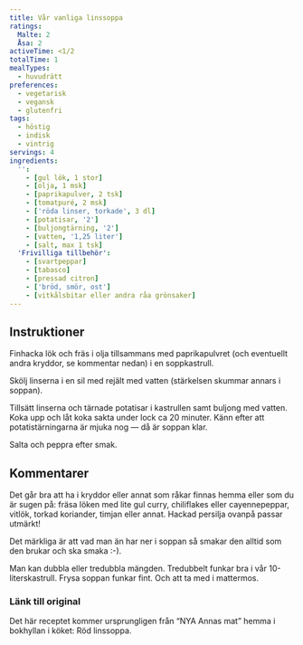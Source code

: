 ```yaml
---
title: Vår vanliga linssoppa
ratings:
  Malte: 2
  Åsa: 2
activeTime: <1/2
totalTime: 1
mealTypes:
  - huvudrätt
preferences:
  - vegetarisk
  - vegansk
  - glutenfri
tags:
  - höstig
  - indisk
  - vintrig
servings: 4
ingredients:
  '':
    - [gul lök, 1 stor]
    - [olja, 1 msk]
    - [paprikapulver, 2 tsk]
    - [tomatpuré, 2 msk]
    - ['röda linser, torkade', 3 dl]
    - [potatisar, '2']
    - [buljongtärning, '2']
    - [vatten, '1,25 liter']
    - [salt, max 1 tsk]
  'Frivilliga tillbehör':
    - [svartpeppar]
    - [tabasco]
    - [pressad citron]
    - ['bröd, smör, ost']
    - [vitkålsbitar eller andra råa grönsaker]
---
```


## Instruktioner

Finhacka lök och fräs i olja tillsammans med paprikapulvret (och eventuellt andra kryddor, se kommentar nedan) i en soppkastrull.

Skölj linserna i en sil med rejält med vatten (stärkelsen skummar annars i soppan).

Tillsätt linserna och tärnade potatisar i kastrullen samt buljong med vatten. Koka upp och låt koka sakta under lock ca 20 minuter. Känn efter att potatistärningarna är mjuka nog &mdash; då är soppan klar.

Salta och peppra efter smak.

## Kommentarer

Det går bra att ha i kryddor eller annat som råkar finnas hemma eller som du är sugen på: fräsa löken med lite gul curry, chiliflakes eller cayennepeppar, vitlök, torkad koriander, timjan eller annat. Hackad persilja ovanpå passar utmärkt!

Det märkliga är att vad man än har ner i soppan så smakar den alltid som den brukar och ska smaka :-).

Man kan dubbla eller tredubbla mängden. Tredubbelt funkar bra i vår 10-literskastrull. Frysa soppan funkar fint. Och att ta med i mattermos.

### Länk till original

Det här receptet kommer ursprungligen från “NYA Annas mat” hemma i bokhyllan i köket: Röd linssoppa.
